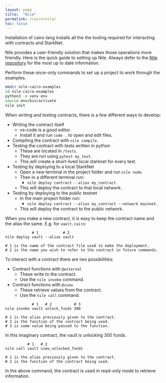 ```yaml
---
layout: page
title:  "Nile"
permalink: /cairo/nile/
toc: false
---
```


Installation of cairo-lang installs all the the tooling
required for interacting with contracts and StarkNet.

Nile provides a user-friendly solution that makes those operations
more friendly. Here is the quick guide to setting up Nile. Always
defer to the [Nile repository](https://github.com/OpenZeppelin/nile)
for the most up to date information.

Perform these once-only commands to set up a project to work through the
examples.
```sh
mkdir nile-cairo-examples
cd nile-cairo-examples
python3 -m venv env
source env/bin/activate
nile init
```

When writing and testing contracts, there is a few different ways
to develop:

- Writing the contract itself
    - vs-code is a good editor.
    - Install it and run `code .` to open and edit files.
- Compiling the contract with `nile compile`.
- Testing the contract with tests written in python
    - These are located in `/tests`.
    - They are run using `pytest my_test`.
    - This will create a short-lived local starknet for every test.
- Testing by deploying to a local StarkNet
    - Open a new terminal in the project folder and run `nile node`.
    - Then in a different terminal run:
        - `nile deploy contract --alias my_contract`.
    - This will deploy the contract to that local network.
- Testing by deploying to the public testnet
    - In the main project folder run:
        - `nile deploy contract --alias my_contract --network mainnet`.
    - This will deploy the contract to the public network.

When you make a new contract, it is easy to keep the contract name and
the alias the same. E.g. for `vault.cairo`:

```
            # 1           # 2
nile deploy vault --alias vault

# 1 is the name of the contract file used to make the deployment.
# 2 is the name you wish to refer to the contract in future commands.
```

To interact with a contract there are two possibilities:

- Contract functions with `@external`
    - These write to the contract.
    - Use the `nile invoke` command.
- Contract functions with `@view`
    - These retrieve values from the contract.
    - Use the `nile call` command.

```
            # 1   # 2          # 3
nile invoke vault unlock_funds 300

# 1 is the alias previously given to the contract.
# 2 is the function of the contract being used.
# 3 is some value being passed to the function.
```
In this imaginary contract, the vault is unlocking 300 funds.
```
          # 1   # 2
nile call vault view_unlocked_funds

# 1 is the alias previously given to the contract.
# 2 is the function of the contract being used.
```
In the above command, the contract is used in read-only mode to
retrieve information.
